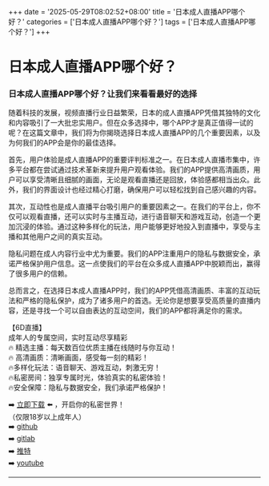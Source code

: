 +++
date = '2025-05-29T08:02:52+08:00'
title = '日本成人直播APP哪个好？'
categories = ['日本成人直播APP哪个好？']
tags = ['日本成人直播APP哪个好？']
+++

# 日本成人直播APP哪个好？

### 日本成人直播APP哪个好？让我们来看看最好的选择

随着科技的发展，视频直播行业日益繁荣，日本的成人直播APP凭借其独特的文化和内容吸引了一大批忠实用户。但在众多选择中，哪个APP才是真正值得一试的呢？在这篇文章中，我们将为你揭晓选择日本成人直播APP的几个重要因素，以及为何我们的APP会是你的最佳选择。

首先，用户体验是成人直播APP的重要评判标准之一。在日本成人直播市集中，许多平台都在尝试通过技术革新来提升用户观看体验。我们的APP提供高清画质，用户可以享受清晰且细腻的画面，无论是观看直播还是回放，体验感都相当出众。此外，我们的界面设计也经过精心打磨，确保用户可以轻松找到自己感兴趣的内容。

其次，互动性也是成人直播平台吸引用户的重要因素之一。在我们的平台上，你不仅可以观看直播，还可以实时与主播互动，进行语音聊天和游戏互动，创造一个更加沉浸的体验。通过这种多样化的玩法，用户能够更好地投入到直播中，享受与主播和其他用户之间的真实互动。

隐私问题在成人内容行业中尤为重要。我们的APP注重用户的隐私与数据安全，承诺严格保护用户信息。这一点使我们的平台在众多成人直播APP中脱颖而出，赢得了很多用户的信赖。

总而言之，在选择日本成人直播APP时，我们的APP凭借高清画质、丰富的互动玩法和严格的隐私保护，成为了诸多用户的首选。无论你是想要享受高质量的直播内容，还是寻找一个可以自由表达的互动空间，我们的APP都将满足你的需求。

【6D直播】  
成年人的专属空间，实时互动尽享精彩  
🔥 精选主播：每天数百位优质主播在线随时与你互动！  
🔥 高清画质：清晰画面，感受每一刻的精彩！  
🔥多样化玩法：语音聊天、游戏互动，刺激无穷！  
🔥私密房间：独享专属时光，体验真实的私密体验！  
🔥安全保障：隐私与数据安全，我们承诺严格保护！

➡️ [立即下载](https://down123.s3.ap-east-1.amazonaws.com/down/down.html?channelCode=blog) ⬅️ ，开启你的私密世界！  
（仅限18岁以上成年人）  
➡️ [github](https://aldult-live.github.io/)  
➡️ [gitlab](https://seo-09598d.gitlab.io/)  
➡️ [推特](https://x.com/wegame33)  
➡️ [youtube](https://www.youtube.com/@6Dlive)  

---
